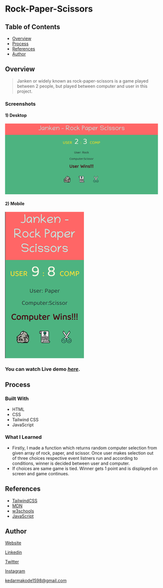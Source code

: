 # Rock-Paper-Scissors

## Table of Contents
* [Overview](#overview)
* [Process](#process)
* [References](#references)
* [Author](#author)

## Overview
> Janken or widely known as rock-paper-scissors is a game played between 2 people, but played between computer and user in this project.

### Screenshots
#### 1) Desktop
![Example screenshot](./Proj_Image/ss.png)

#### 2) Mobile  
![Example screenshot](./Proj_Image/mobile-1.png)

### You can watch Live demo [_here_](https://rock-paper-scissors-5btx.vercel.app/).


## Process

### Built With
- HTML
- CSS
- Tailwind CSS
- JavaScript

### What I Learned
- Firstly, I made a function which returns random computer selection from given array of rock, paper, and scissor. Once user makes selection out of three choices respective event listners run and according to conditions, winner is decided between user and computer. 
- If choices are same game is tied. Winner gets 1 point and is displayed on screen and game continues.

## References
- [TailwindCSS](https://tailwindcss.com/)
- [MDN](https://developer.mozilla.org/en-US/)
- [w3schools](https://www.w3schools.com/)
- [JavaScript](https://javascript.info/)

## Author

[Website](https://kedarmakode.com/)

[Linkedin](https://www.linkedin.com/in/kedar-makode-9833321ab)

[Twitter](https://twitter.com/Kedar__98)

[Instagram]()

kedarmakode1598@gmail.com
